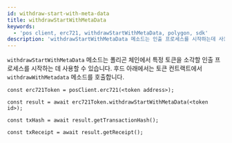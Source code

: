 ```yaml
---
id: withdraw-start-with-meta-data
title: withdrawStartWithMetaData
keywords:
  - 'pos client, erc721, withdrawStartWithMetaData, polygon, sdk'
description: 'withdrawStartWithMetaData 메소드는 인출 프로세스를 시작하는데 사용될 수 있습니다.'
---
```


`withdrawStartWithMetaData` 메소드는 폴리곤 체인에서 특정 토큰을 소각할 인출 프로세스를 시작하는 데 사용할 수 있습니다.  후드 아래에서는 토큰 컨트랙트에서 `withdrawWithMetadata` 메소드를 호출합니다.


```
const erc721Token = posClient.erc721(<token address>);

const result = await erc721Token.withdrawStartWithMetaData(<token id>);

const txHash = await result.getTransactionHash();

const txReceipt = await result.getReceipt();

```
